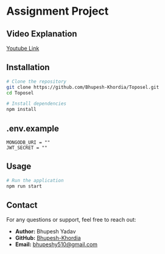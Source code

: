 # Assignment Project

## Video Explanation

[Youtube Link](https://www.youtube.com/watch?v=dgdBPDpnBjk)

## Installation
```sh
# Clone the repository
git clone https://github.com/Bhupesh-Khordia/Toposel.git
cd Toposel

# Install dependencies
npm install
```

## .env.example
```
MONGODB_URI = ""
JWT_SECRET = ""
```

## Usage
```sh
# Run the application
npm run start
```

## Contact
For any questions or support, feel free to reach out:
- **Author:** Bhupesh Yadav
- **GitHub:** [Bhupesh-Khordia](https://github.com/Bhupesh-Khordia)
- **Email:** [bhupeshy510@gmail.com](mailto:bhupeshy510@gmail.com)

